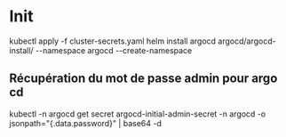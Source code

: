 
# Init

kubectl apply -f cluster-secrets.yaml
helm install argocd argocd/argocd-install/ --namespace argocd --create-namespace

## Récupération du mot de passe admin pour argo cd
kubectl -n argocd get secret argocd-initial-admin-secret -n argocd -o jsonpath="{.data.password}" | base64 -d

